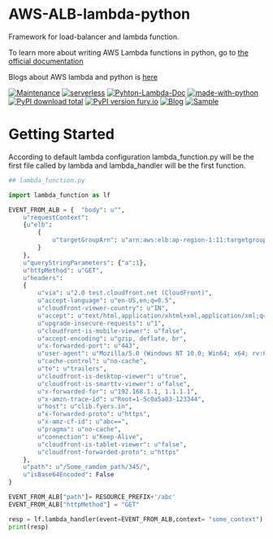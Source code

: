 # AWS-ALB-lambda-python

Framework for load-balancer and lambda function.

To learn more about writing AWS Lambda functions in python, go to [the official documentation](https://docs.aws.amazon.com/lambda/latest/dg/services-alb.html)

Blogs about AWS lambda and python is [here](https://aws.amazon.com/blogs/networking-and-content-delivery/lambda-functions-as-targets-for-application-load-balancers/)

[![Maintenance](https://img.shields.io/badge/Maintained%3F-yes-green.svg)](https://GitHub.com/Naereen/StrapDown.js/graphs/commit-activity)
[![serverless](http://public.serverless.com/badges/v3.svg)](4)
[![Pyhton-Lambda-Doc](https://img.shields.io/website-up-down-green-red/http/shields.io.svg)](1)
[![made-with-python](https://img.shields.io/badge/Made%20with-Python-1f425f.svg)](5)
[![PyPI download total](https://img.shields.io/pypi/dt/ansicolortags.svg)](6)
[![PyPI version fury.io](https://badge.fury.io/py/ansicolortags.svg)](7)
[![Blog][2]](2)
[![Sample][3]][3]

[1]: https://docs.aws.amazon.com/lambda/latest/dg/services-alb.html
[2]: https://aws.amazon.com/blogs/networking-and-content-delivery/lambda-functions-as-targets-for-application-load-balancers/
[3]: https://github.com/aws-samples/serverless-sinatra-sample
[4]: https://docs.aws.amazon.com/lambda/latest/dg/services-alb.html
[5]: https://www.python.org/
[6]: https://pypi.python.org/
[7]: https://pypi.python.org/pypi/ajayau404/
# Getting Started

According to default lambda configuration lambda_function.py will be the first file called by lambda and lambda_handler will be the first function. 

``` Python
## lambda_function.py

import lambda_function as lf

EVENT_FROM_ALB = {  "body": u"", 
	u"requestContext": 
	{u"elb": 
		{
			u"targetGroupArn": u"arn:aws:elb:ap-region-1:11:targetgroup/FROM_TARGET-GROUP/abc"
		}
	}, 
	u"queryStringParameters": {"a":1}, 
	u"httpMethod": u"GET", 
	u"headers": 
	{
		u"via": u"2.0 test.cloudfront.net (CloudFront)", 
		u"accept-language": u"en-US,en;q=0.5", 
		u"cloudfront-viewer-country": u"IN", 
		u"accept": u"text/html,application/xhtml+xml,application/xml;q=0.9,*/*;q=0.8", 
		u"upgrade-insecure-requests": u"1", 
		u"cloudfront-is-mobile-viewer": u"false", 
		u"accept-encoding": u"gzip, deflate, br", 
		u"x-forwarded-port": u"443", 
		u"user-agent": u"Mozilla/5.0 (Windows NT 10.0; Win64; x64; rv:63.0) Gecko/", 
		u"cache-control": u"no-cache", 
		u"te": u"trailers", 
		u"cloudfront-is-desktop-viewer": u"true", 
		u"cloudfront-is-smarttv-viewer": u"false", 
		u"x-forwarded-for": u"192.168.1.1, 1.1.1.1", 
		u"x-amzn-trace-id": u"Root=1-5c0a5a83-123344", 
		u"host": u"clib.fyers.in", 
		u"x-forwarded-proto": u"https", 
		u"x-amz-cf-id": u"abc==", 
		u"pragma": u"no-cache", 
		u"connection": u"Keep-Alive", 
		u"cloudfront-is-tablet-viewer": u"false", 
		u"cloudfront-forwarded-proto": u"https"
	}, 
	u"path": u"/Some_ramdom_path/345/", 
	u"isBase64Encoded": False
}

EVENT_FROM_ALB["path"]= RESOURCE_PREFIX+'/abc'
EVENT_FROM_ALB["httpMethod"] = "GET"

resp = lf.lambda_handler(event=EVENT_FROM_ALB,context= "some_context")
print(resp)
```
